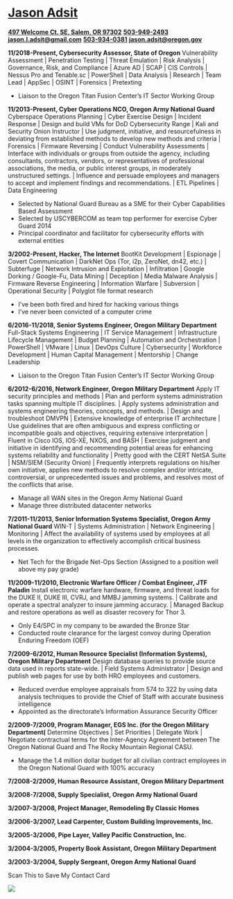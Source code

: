 # [Jason Adsit](https://www.linkedin.com/in/jasonadsit/)

**[497 Welcome Ct. SE, Salem, OR 97302](https://www.google.com/maps/place/44°53'40.5%22N+123°02'39.3%22W/@44.8945667,-123.0442626,19z)**
**[503-949-2493](tel:5039492493)**
**[jason.l.adsit@gmail.com](mailto:jason.l.adsit@gmail.com)**
**[503-934-0381](tel:5039340381)**
**[jason.adsit@oregon.gov](mailto:jason.adsit@oregon.gov)**

**11/2018-Present, Cybersecurity Assessor, State of Oregon**
Vulnerability Assessment &#124; Penetration Testing &#124; Threat Emulation &#124; Risk Analysis &#124; Governance, Risk, and Compliance &#124; Azure AD &#124; SCAP &#124; CIS Controls &#124; Nessus Pro and Tenable.sc &#124; PowerShell &#124; Data Analysis &#124; Research &#124; Team Lead &#124; AppSec &#124; OSINT &#124; Forensics &#124; Pretexting

* Liaison to the Oregon Titan Fusion Center’s IT Sector Working Group

**11/2013-Present, Cyber Operations NCO, Oregon Army National Guard**
Cyberspace Operations Planning &#124; Cyber Exercise Design &#124; Incident Response &#124; Design and build VMs for DoD Cybersecurity Range &#124; Kali and Security Onion Instructor &#124; Use judgment, initiative, and resourcefulness in deviating from established methods to develop new methods and criteria &#124; Forensics &#124; Firmware Reversing &#124; Conduct Vulnerability Assessments &#124; Interface with individuals or groups from outside the agency, including consultants, contractors, vendors, or representatives of professional associations, the media, or public interest groups, in moderately unstructured settings. &#124; Influence and persuade employees and managers to accept and implement findings and recommendations. &#124; ETL Pipelines &#124; Data Engineering

* Selected by National Guard Bureau as a SME for their Cyber Capabilities Based Assessment
* Selected by USCYBERCOM as team top performer for exercise Cyber Guard 2014
* Principal coordinator and facilitator for cybersecurity efforts with external entities

**3/2002-Present, Hacker, The Internet**
BootKit Development &#124; Espionage &#124; Covert Communication &#124; DarkNet Ops (Tor, i2p, ZeroNet, dn42, etc.) &#124; Subterfuge &#124; Network Intrusion and Exploitation &#124; Infiltration &#124; Google Dorking / Google-Fu, Data Mining &#124; Deception &#124; Media Malware Analysis &#124; Firmware Reverse Engineering &#124; Information Warfare &#124; Subversion &#124; Operational Security &#124; Polyglot file format research

* I’ve been both fired and hired for hacking various things
* I’ve never been convicted of a computer crime

**6/2016-11/2018, Senior Systems Engineer, Oregon Military Department**
Full-Stack Systems Engineering &#124; IT Service Management &#124; Infrastructure Lifecycle Management &#124; Budget Planning &#124; Automation and Orchestration &#124; PowerShell &#124; VMware &#124; Linux &#124; DevOps Culture &#124; Cybersecurity &#124; Workforce Development &#124; Human Capital Management &#124; Mentorship &#124; Change Leadership

* Liaison to the Oregon Titan Fusion Center’s IT Sector Working Group

**6/2012-6/2016, Network Engineer, Oregon Military Department**
Apply IT security principles and methods &#124; Plan and perform systems administration tasks spanning multiple IT disciplines. &#124; Apply systems administration and systems engineering theories, concepts, and methods. &#124; Design and troubleshoot DMVPN &#124; Extensive knowledge of enterprise IT architecture &#124; Use guidelines that are often ambiguous and express conflicting or incompatible goals and objectives, requiring extensive interpretation &#124; Fluent in Cisco IOS, IOS-XE, NXOS, and BASH &#124; Exercise judgment and initiative in identifying and recommending potential areas for enhancing systems reliability and functionality &#124; Pretty good with the CERT NetSA Suite &#124; NSM/SIEM (Security Onion) &#124; Frequently interprets regulations on his/her own initiative, applies new methods to resolve complex and/or intricate, controversial, or unprecedented issues and problems, and resolves most of the conflicts that arise.

* Manage all WAN sites in the Oregon Army National Guard
* Manage three distributed datacenter networks

**7/2011-11/2013, Senior Information Systems Specialist, Oregon Army National Guard**
WIN-T &#124; Systems Administration &#124; Network Engineering &#124; Monitoring &#124; Affect the availability of systems used by employees at all levels in the organization to effectively accomplish critical business processes.

* Net Tech for the Brigade Net-Ops Section &#40;Assigned to a position well above my pay grade&#41;

**11/2009-11/2010, Electronic Warfare Officer / Combat Engineer, JTF Paladin**
Install electronic warfare hardware, firmware, and threat loads for the DUKE II, DUKE III, CVRJ, and MMBJ jamming systems. &#124; Calibrate and operate a spectral analyzer to insure jamming accuracy. &#124; Managed Backup and restore operations as well as disaster recovery for Thor 3.

* Only E4/SPC in my company to be awarded the Bronze Star
* Conducted route clearance for the largest convoy during Operation Enduring Freedom &#40;OEF&#41;

**7/2009-6/2012, Human Resource Specialist &#40;Information Systems&#41;, Oregon Military Department**
Design database queries to provide source data used in reports state-wide. &#124; Field Systems Administrator &#124; Design and publish web pages for use by both HRO employees and customers.

* Reduced overdue employee appraisals from 574 to 322 by using data analysis techniques to provide the Chief of Staff with accurate business intelligence
* Appointed as the directorate’s Information Assurance Security Officer

**2/2009-7/2009, Program Manager, EGS Inc. &#40;for the Oregon Military Department&#40;**
Determine Objectives &#124; Set Priorities &#124; Delegate Work &#124; Negotiate contractual terms for the Inter-Agency Agreement between The Oregon National Guard and The Rocky Mountain Regional CASU.

* Manage the 1.4 million dollar budget for all civilian contract employees in the Oregon National Guard with 100% accuracy

**7/2008-2/2009, Human Resource Assistant, Oregon Military Department**

**3/2008-7/2008, Supply Specialist, Oregon Army National Guard**

**3/2007-3/2008, Project Manager, Remodeling By Classic Homes**

**3/2006-3/2007, Lead Carpenter, Custom Building Improvements, Inc.**

**3/2005-3/2006, Pipe Layer, Valley Pacific Construction, Inc.**

**3/2004-3/2005, Property Book Assistant, Oregon Military Department**

**3/2003-3/2004, Supply Sergeant, Oregon Army National Guard**

Scan This to Save My Contact Card

![](https://jasonadsit.github.io/adsit-vcard.png)
